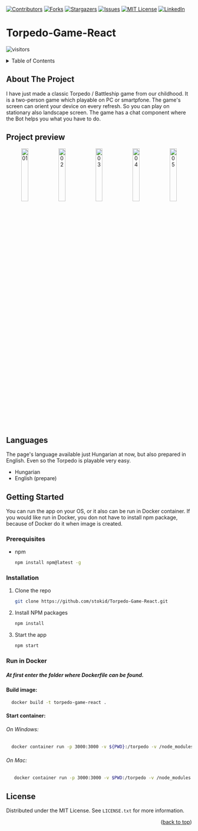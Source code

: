 <a name="readme-top"></a>


[![Contributors][contributors-shield]][contributors-url]
[![Forks][forks-shield]][forks-url]
[![Stargazers][stars-shield]][stars-url]
[![Issues][issues-shield]][issues-url]
[![MIT License][license-shield]][license-url]
[![LinkedIn][linkedin-shield]][linkedin-url]


# Torpedo-Game-React
![visitors](https://visitor-badge.glitch.me/badge?right_color=teal&page_id=stokid/Torpedo-Game-React)

<!-- TABLE OF CONTENTS -->
<details>
  <summary>Table of Contents</summary>
  <ol>
    <li>
      <a href="#about-the-project">About The Project</a>
    </li>
    <li><a href="#project-preview">Project preview</a></li>
    <li><a href="#languages">Languages</a></li>
    <li>
      <a href="#getting-started">Getting Started</a>
      <ul>
        <li><a href="#prerequisites">Prerequisites</a></li>
        <li><a href="#installation">Installation</a></li>
        <li><a href="#run-in-docker">Run in Docker</a></li>
      </ul>
    </li>
    <li><a href="#license">License</a></li>
  </ol>
</details>



<!-- ABOUT THE PROJECT -->
## About The Project

I have just made a classic Torpedo / Battleship game from our childhood. It is a two-person game which playable on PC or smartpfone.
The game's screen can orient your device on every refresh. So you can play on stationary also landscape screen.
The game has a chat component where the Bot helps you what you have to do.

<!-- PROJECT PREVIEW -->
## Project preview

<p align="center">
   <img width="19.2%" alt="01" src="https://user-images.githubusercontent.com/45713192/216114872-2ee870f0-3478-4599-92e3-77eb2b69e9cb.PNG"> 
   <img width="19.2%" alt="02" src="https://user-images.githubusercontent.com/45713192/216117126-b50604b6-31d5-476c-8c83-ce6ebfe5ce6d.PNG"> 
   <img width="19.2%" alt="03" src="https://user-images.githubusercontent.com/45713192/216117312-94748a13-e997-46b4-8d3e-c56c35af088f.PNG"> 
   <img width="19.2%" alt="04" src="https://user-images.githubusercontent.com/45713192/216122225-ef8d767a-e93b-4176-8614-397b07eb8895.PNG"> 
   <img width="19.2%" alt="05" src="https://user-images.githubusercontent.com/45713192/216122009-b221b361-baf3-4968-9b41-ca8d7c1b838d.png"> 
</p>

## Languages
The page's language available just Hungarian at now, but also prepared in English. Even so the Torpedo is playable very easy.

- Hungarian
- English (prepare)

<!-- GETTING STARTED -->
## Getting Started

You can run the app on your OS, or it also can be run in Docker container. If you would like run in Docker, you don not have to install npm package, because of Docker do it when image is created.

### Prerequisites

* npm
  ```sh
  npm install npm@latest -g
  ```

### Installation

1. Clone the repo
   ```sh
   git clone https://github.com/stokid/Torpedo-Game-React.git
   ```
3. Install NPM packages
   ```sh
   npm install
   ```
4. Start the app
   ```js
   npm start
   ```

### Run in Docker
##### At first enter the folder where Dockerfile can be found.
#### Build image:
 ```sh
   docker build -t torpedo-game-react .
   ```
#### Start container:
###### On Windows:
 ```sh
   docker container run -p 3000:3000 -v ${PWD}:/torpedo -v /node_modules --name torpedo-game-react-app  torpedo-game-react
   ```
###### On Mac:
```sh
   docker container run -p 3000:3000 -v $PWD:/torpedo -v /node_modules --name torpedo-game-react-app  torpedo-game-react
   ```


<!-- LICENSE -->
## License

Distributed under the MIT License. See `LICENSE.txt` for more information.

<p align="right">(<a href="#readme-top">back to top</a>)</p>



<!-- MARKDOWN LINKS & IMAGES -->
<!-- https://www.markdownguide.org/basic-syntax/#reference-style-links -->
[contributors-shield]: https://img.shields.io/github/contributors/stokid/Torpedo-Game-React.svg?style=for-the-badge
[contributors-url]: https://github.com/stokid/Torpedo-Game-React/graphs/contributors
[forks-shield]: https://img.shields.io/github/forks/stokid/Torpedo-Game-React.svg?style=for-the-badge
[forks-url]: https://github.com/stokid/Torpedo-Game-React/network/members
[stars-shield]: https://img.shields.io/github/stars/stokid/Torpedo-Game-React.svg?style=for-the-badge
[stars-url]: https://github.com/stokid/Torpedo-Game-React/stargazers
[issues-shield]: https://img.shields.io/github/issues/stokid/Torpedo-Game-React.svg?style=for-the-badge
[issues-url]: https://github.com/stokid/Torpedo-Game-React/issues
[license-shield]: https://img.shields.io/github/license/stokid/Torpedo-Game-React.svg?style=for-the-badge
[license-url]: https://github.com/stokid/Torpedo-Game-React/master/LICENSE.txt
[linkedin-shield]: https://img.shields.io/badge/-LinkedIn-black.svg?style=for-the-badge&logo=linkedin&colorB=555
[linkedin-url]: https://linkedin.com/in/david-stokinger-199413206
